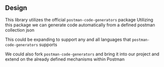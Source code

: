 ## Design

This library utilizes the official `postman-code-generators` package
Utilizing this package we can generate code automatically from a defined postman collection json

This could be expanding to support any and all languages that `postman-code-generators` supports

We could also fork `postman-code-generators` and bring it into our project and extend on the already defined mechanisms within Postman
